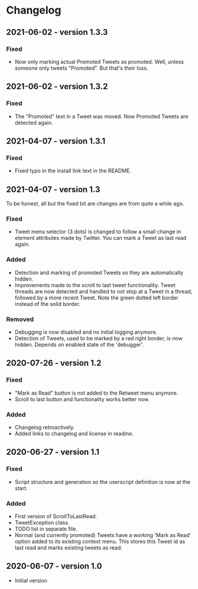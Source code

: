 # Changelog

## 2021-06-02 - version 1.3.3
### Fixed
- Now only marking actual Promoted Tweets as promoted. Well, unless someone only tweets "Promoted". But that's their loss.

## 2021-06-02 - version 1.3.2
### Fixed
- The "Promoted" text in a Tweet was moved. Now Promoted Tweets are detected again.

## 2021-04-07 - version 1.3.1
### Fixed
- Fixed typo in the install link text in the README.

## 2021-04-07 - version 1.3
To be honest, all but the fixed bit are changes are from quite a while ago.
### Fixed
- Tweet menu selector (3 dots) is changed to follow a small change in element attributes made by Twitter. You can mark a Tweet as last read again.
### Added
- Detection and marking of promoted Tweets so they are automatically hidden.
- Improvements made to the scroll to last tweet functionality. Tweet threads are now detected and handled to not stop at a Tweet in a thread, followed by a more recent Tweet. Note the green dotted left border instead of the solid border.
### Removed
- Debugging is now disabled and no initial logging anymore.
- Detection of Tweets, used to be marked by a red right border, is now hidden. Depends on enabled state of the 'debugger'.

## 2020-07-26 - version 1.2
### Fixed
- "Mark as Read" button is not added to the Retweet menu anymore.
- Scroll to last button and functionality works better now.
### Added
- Changelog retroactively.
- Added links to changelog and license in readme.

## 2020-06-27 - version 1.1
### Fixed
- Script structure and generation so the userscript definition is now at the start.
### Added
- First version of ScrollToLastRead.
- TweetException class.
- TODO list in separate file.
- Normal (and currently promoted) Tweets have a working 'Mark as Read' option added to its existing context menu. This stores this Tweet id as last read and marks existing tweets as read.

## 2020-06-07 - version 1.0
- Initial version
